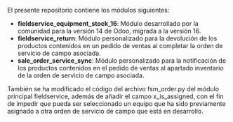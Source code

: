 El presente repositorio contiene los módulos siguientes:
- **fieldservice_equipment_stock_16**: Módulo desarrollado por la comunidad para la versión 14 de Odoo, migrada a la versión 16.
- **fieldservice_return**: Módulo personalizado para la devolución de los productos contenidos en un pedido de ventas al completar la orden de servicio de campo asociada.
- **sale_order_service_sync**: Módulo personalizado para la notificación de los productos contenidos en el pedido de ventas al apartado inventario de la orden de servicio de campo asociada.

También se ha modificado el código del archivo fsm_order.py del módulo principal fieldservice, además de añadir el campo x_is_assigned, con el fin de impedir que pueda ser seleccionado un equipo que ha sido previamente asignado a otra orden de servicio de campo que está en desarrollo.

